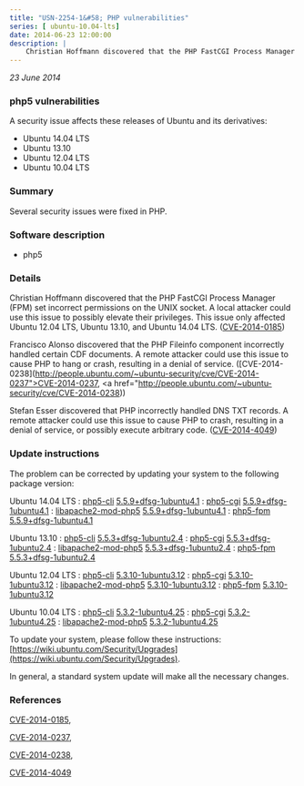 ```yaml
---
title: "USN-2254-1&#58; PHP vulnerabilities"
series: [ ubuntu-10.04-lts]
date: 2014-06-23 12:00:00
description: |
    Christian Hoffmann discovered that the PHP FastCGI Process Manager (FPM) set incorrect permissions on the UNIX socket. A local attacker could use this issue to possibly elevate their privileges. This issue only affected Ubuntu 12.04 LTS, Ubuntu 13.10, and Ubuntu 14.04 LTS. ([CVE-2014-0185](http://people.ubuntu.com/~ubuntu-security/cve/CVE-2014-0185))
--- 
```

 
 

*23 June 2014*

### php5 vulnerabilities

A security issue affects these releases of Ubuntu and its derivatives:

* Ubuntu 14.04 LTS
* Ubuntu 13.10
* Ubuntu 12.04 LTS
* Ubuntu 10.04 LTS

### Summary

Several security issues were fixed in PHP. 

### Software description

* php5 

### Details

Christian Hoffmann discovered that the PHP FastCGI Process Manager (FPM) set incorrect permissions on the UNIX socket. A local attacker could use this issue to possibly elevate their privileges. This issue only affected Ubuntu 12.04 LTS, Ubuntu 13.10, and Ubuntu 14.04 LTS. ([CVE-2014-0185](http://people.ubuntu.com/~ubuntu-security/cve/CVE-2014-0185))

Francisco Alonso discovered that the PHP Fileinfo component incorrectly handled certain CDF documents. A remote attacker could use this issue to cause PHP to hang or crash, resulting in a denial of service. ([CVE-2014-0238](http://people.ubuntu.com/~ubuntu-security/cve/CVE-2014-0237">CVE-2014-0237</a>, <a href="http://people.ubuntu.com/~ubuntu-security/cve/CVE-2014-0238))

Stefan Esser discovered that PHP incorrectly handled DNS TXT records. A remote attacker could use this issue to cause PHP to crash, resulting in a denial of service, or possibly execute arbitrary code. ([CVE-2014-4049](http://people.ubuntu.com/~ubuntu-security/cve/CVE-2014-4049)) 

### Update instructions

The problem can be corrected by updating your system to the following package version:

Ubuntu 14.04 LTS
 : [php5-cli](https://launchpad.net/ubuntu/+source/php5) <span> [5.5.9+dfsg-1ubuntu4.1](https://launchpad.net/ubuntu/+source/php5/5.5.9+dfsg-1ubuntu4.1) </span> 
 : [php5-cgi](https://launchpad.net/ubuntu/+source/php5) <span> [5.5.9+dfsg-1ubuntu4.1](https://launchpad.net/ubuntu/+source/php5/5.5.9+dfsg-1ubuntu4.1) </span> 
 : [libapache2-mod-php5](https://launchpad.net/ubuntu/+source/php5) <span> [5.5.9+dfsg-1ubuntu4.1](https://launchpad.net/ubuntu/+source/php5/5.5.9+dfsg-1ubuntu4.1) </span> 
 : [php5-fpm](https://launchpad.net/ubuntu/+source/php5) <span> [5.5.9+dfsg-1ubuntu4.1](https://launchpad.net/ubuntu/+source/php5/5.5.9+dfsg-1ubuntu4.1) </span> 

Ubuntu 13.10
 : [php5-cli](https://launchpad.net/ubuntu/+source/php5) <span> [5.5.3+dfsg-1ubuntu2.4](https://launchpad.net/ubuntu/+source/php5/5.5.3+dfsg-1ubuntu2.4) </span> 
 : [php5-cgi](https://launchpad.net/ubuntu/+source/php5) <span> [5.5.3+dfsg-1ubuntu2.4](https://launchpad.net/ubuntu/+source/php5/5.5.3+dfsg-1ubuntu2.4) </span> 
 : [libapache2-mod-php5](https://launchpad.net/ubuntu/+source/php5) <span> [5.5.3+dfsg-1ubuntu2.4](https://launchpad.net/ubuntu/+source/php5/5.5.3+dfsg-1ubuntu2.4) </span> 
 : [php5-fpm](https://launchpad.net/ubuntu/+source/php5) <span> [5.5.3+dfsg-1ubuntu2.4](https://launchpad.net/ubuntu/+source/php5/5.5.3+dfsg-1ubuntu2.4) </span> 

Ubuntu 12.04 LTS
 : [php5-cli](https://launchpad.net/ubuntu/+source/php5) <span> [5.3.10-1ubuntu3.12](https://launchpad.net/ubuntu/+source/php5/5.3.10-1ubuntu3.12) </span> 
 : [php5-cgi](https://launchpad.net/ubuntu/+source/php5) <span> [5.3.10-1ubuntu3.12](https://launchpad.net/ubuntu/+source/php5/5.3.10-1ubuntu3.12) </span> 
 : [libapache2-mod-php5](https://launchpad.net/ubuntu/+source/php5) <span> [5.3.10-1ubuntu3.12](https://launchpad.net/ubuntu/+source/php5/5.3.10-1ubuntu3.12) </span> 
 : [php5-fpm](https://launchpad.net/ubuntu/+source/php5) <span> [5.3.10-1ubuntu3.12](https://launchpad.net/ubuntu/+source/php5/5.3.10-1ubuntu3.12) </span> 

Ubuntu 10.04 LTS
 : [php5-cli](https://launchpad.net/ubuntu/+source/php5) <span> [5.3.2-1ubuntu4.25](https://launchpad.net/ubuntu/+source/php5/5.3.2-1ubuntu4.25) </span> 
 : [php5-cgi](https://launchpad.net/ubuntu/+source/php5) <span> [5.3.2-1ubuntu4.25](https://launchpad.net/ubuntu/+source/php5/5.3.2-1ubuntu4.25) </span> 
 : [libapache2-mod-php5](https://launchpad.net/ubuntu/+source/php5) <span> [5.3.2-1ubuntu4.25](https://launchpad.net/ubuntu/+source/php5/5.3.2-1ubuntu4.25) </span> 

To update your system, please follow these instructions: [https://wiki.ubuntu.com/Security/Upgrades](https://wiki.ubuntu.com/Security/Upgrades).

In general, a standard system update will make all the necessary changes. 

### References

 
 [CVE-2014-0185](http://people.ubuntu.com/~ubuntu-security/cve/CVE-2014-0185), 

 [CVE-2014-0237](http://people.ubuntu.com/~ubuntu-security/cve/CVE-2014-0237), 

 [CVE-2014-0238](http://people.ubuntu.com/~ubuntu-security/cve/CVE-2014-0238), 

 [CVE-2014-4049](http://people.ubuntu.com/~ubuntu-security/cve/CVE-2014-4049)
 

